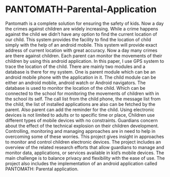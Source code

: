 # PANTOMATH-Parental-Application
Pantomath is a complete solution for ensuring the safety of kids. Now a day the crimes     against children are widely increasing. While a crime happens against the child we didn’t have any option to find the current location of our child. This system provides the facility to find the location of child simply with the help of an android mobile. This system will provide exact address of current location with great accuracy. Now a day many crimes are there against children. Each parent can monitor the movements of their children by using this android application. In this paper, I use GPS system to trace the location of the child. There are mainly two modules and a database is there for my system. One is parent module which can be an android mobile phone with the application in it. The child module can be either an android mobile, android watch or Android navigators. The database is used to monitor the location of the child. Which can be connected to the school for monitoring the movements of children with in the school its self. The call list from the child phone, the message list from the child, the list of installed applications are also can be fetched by the parent. Also parent can add the reminder for the child. 
Using electronic devices is not limited to adults or to specific time or place, Children use different types of mobile devices with no constraints. Guardians concern about the effect of the technical explosion on their children development. Controlling, monitoring and managing approaches are in need to help in overcoming some of these worries. This project gives insight in approaches to monitor and control children electronic devices. The project includes an overview of the related research efforts that allow guardians to manage and monitor data, applications, or services available in kid’s mobile devices. The main challenge is to balance privacy and flexibility with the ease of use. The project also includes the implementation of an android application called PANTOMATH: Parental application. 

